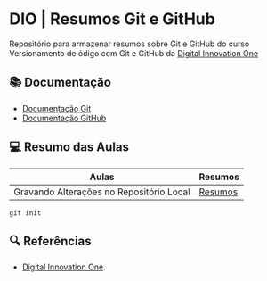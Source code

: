 
# DIO | Resumos Git e GitHub

Repositório para armazenar resumos sobre Git e GitHub do curso Versionamento de ódigo com Git e GitHub da [Digital Innovation One](https://web.dio.me/track/santander-2025-python-back-end)

## 📚 Documentação
- [Documentação Git](https://git-scm.com/doc)
- [Documentação GitHub](https://docs.github.com/pt)

## 💻 Resumo das Aulas

| Aulas | Resumos |
|-------|---------|
| Gravando Alterações no Repositório Local | [Resumos]() |

```
git init
```

## 🔍 Referências
- [Digital Innovation One]().